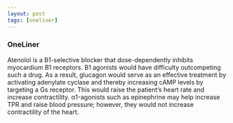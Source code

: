 ```yaml
---
layout: post
tags: [oneliner]
---
```



### OneLiner

Atenolol is a B1-selective blocker that dose-dependently inhibits myocardium B1 receptors. B1 agonists would have difficulty outcompeting such a drug. As a result, glucagon would serve as an effective treatment by activating adenylate cyclase and thereby increasing cAMP levels by targeting a Gs receptor. This would raise the patient’s heart rate and increase contractility. α1-agonists such as epinephrine may help increase TPR and raise blood pressure; however, they would not increase contractility of the heart.
